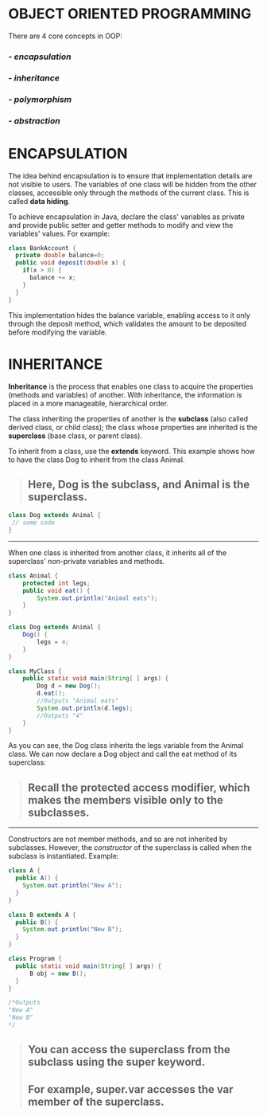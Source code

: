 # OBJECT ORIENTED PROGRAMMING 

There are 4 core concepts in OOP: 
### - *encapsulation*
### - *inheritance* 
### - *polymorphism*
### - *abstraction*

# ENCAPSULATION

The idea behind encapsulation is to ensure that implementation details are not visible to users. The variables of one class will be hidden from the other classes, accessible only through the methods of the current class. This is called **data hiding**.

To achieve encapsulation in Java, declare the class' variables as private and provide public setter and getter methods to modify and view the variables' values.
For example:

```java
class BankAccount {
  private double balance=0;
  public void deposit(double x) {
    if(x > 0) {
      balance += x;
    }
  }
}
```

This implementation hides the balance variable, enabling access to it only through the deposit method, which validates the amount to be deposited before modifying the variable.

# INHERITANCE 

**Inheritance** is the process that enables one class to acquire the properties (methods and variables) of another. With inheritance, the information is placed in a more manageable, hierarchical order.

The class inheriting the properties of another is the **subclass** (also called derived class, or child class); the class whose properties are inherited is the **superclass** (base class, or parent class).

To inherit from a class, use the **extends** keyword.
This example shows how to have the class Dog to inherit from the class Animal.
> ## Here, Dog is the subclass, and Animal is the superclass.

```java
class Dog extends Animal {
 // some code
}
```

____

When one class is inherited from another class, it inherits all of the superclass' non-private variables and methods.

```java
class Animal {
    protected int legs;
    public void eat() {
        System.out.println("Animal eats");
    }
}

class Dog extends Animal {
    Dog() {
        legs = 4;
    }
}

class MyClass {
    public static void main(String[ ] args) {
        Dog d = new Dog();
        d.eat();
        //Outputs "Animal eats"
        System.out.println(d.legs);
        //Outputs "4"
    }
}
```
As you can see, the Dog class inherits the legs variable from the Animal class.
We can now declare a Dog object and call the eat method of its superclass:

> ## Recall the protected access modifier, which makes the members visible only to the subclasses.

___

Constructors are not member methods, and so are not inherited by subclasses.
However, the *constructor* of the superclass is called when the subclass is instantiated.
Example:

```java
class A {
  public A() {
    System.out.println("New A");
  }
}

class B extends A {
  public B() {
    System.out.println("New B");
  }
}

class Program {
  public static void main(String[ ] args) {
      B obj = new B();
  }
}

/*Outputs
"New A"
"New B"
*/
```

> ## You can access the superclass from the subclass using the **super** keyword.
> ## For example, **super.var** accesses the var member of the superclass.